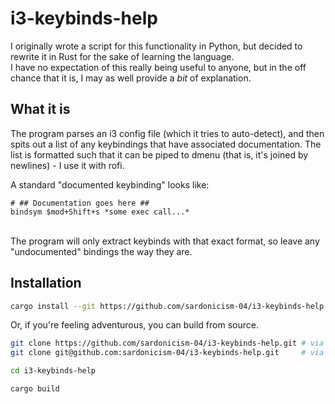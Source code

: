 # i3-keybinds-help
I originally wrote a script for this functionality in Python, but decided to rewrite it in Rust for the sake of learning the language.<br>
I have no expectation of this really being useful to anyone, but in the off chance that it is, I may as well provide a *bit* of explanation.

## What it is
The program parses an i3 config file (which it tries to auto-detect), and then spits out a list of any keybindings that have associated documentation. The list is formatted such that it can be piped to dmenu (that is, it's joined by newlines) - I use it with rofi.

A standard "documented keybinding" looks like:<br>
```
# ## Documentation goes here ##
bindsym $mod+Shift+s *some exec call...*
```
<br>
The program will only extract keybinds with that exact format, so leave any "undocumented" bindings the way they are.

## Installation
```sh
cargo install --git https://github.com/sardonicism-04/i3-keybinds-help --branch main i3-keybinds-help
```

Or, if you're feeling adventurous, you can build from source.
```sh
git clone https://github.com/sardonicism-04/i3-keybinds-help.git # via HTTPS
git clone git@github.com:sardonicism-04/i3-keybinds-help.git     # via SSH

cd i3-keybinds-help

cargo build
```
